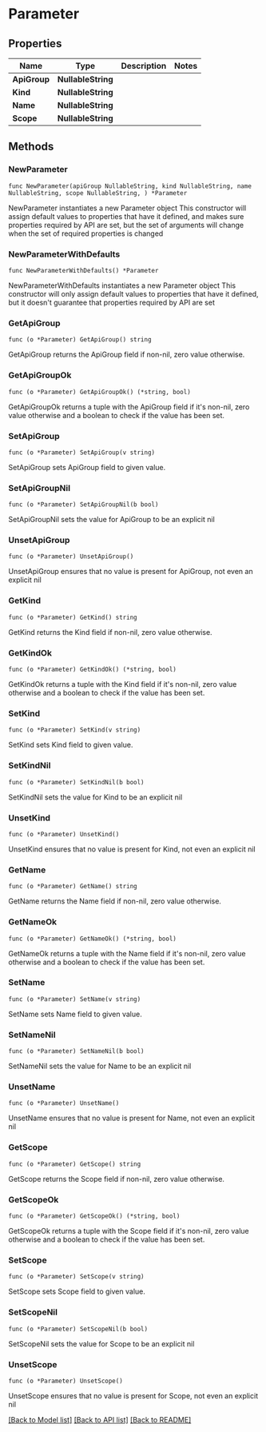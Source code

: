 # Parameter

## Properties

Name | Type | Description | Notes
------------ | ------------- | ------------- | -------------
**ApiGroup** | **NullableString** |  | 
**Kind** | **NullableString** |  | 
**Name** | **NullableString** |  | 
**Scope** | **NullableString** |  | 

## Methods

### NewParameter

`func NewParameter(apiGroup NullableString, kind NullableString, name NullableString, scope NullableString, ) *Parameter`

NewParameter instantiates a new Parameter object
This constructor will assign default values to properties that have it defined,
and makes sure properties required by API are set, but the set of arguments
will change when the set of required properties is changed

### NewParameterWithDefaults

`func NewParameterWithDefaults() *Parameter`

NewParameterWithDefaults instantiates a new Parameter object
This constructor will only assign default values to properties that have it defined,
but it doesn't guarantee that properties required by API are set

### GetApiGroup

`func (o *Parameter) GetApiGroup() string`

GetApiGroup returns the ApiGroup field if non-nil, zero value otherwise.

### GetApiGroupOk

`func (o *Parameter) GetApiGroupOk() (*string, bool)`

GetApiGroupOk returns a tuple with the ApiGroup field if it's non-nil, zero value otherwise
and a boolean to check if the value has been set.

### SetApiGroup

`func (o *Parameter) SetApiGroup(v string)`

SetApiGroup sets ApiGroup field to given value.


### SetApiGroupNil

`func (o *Parameter) SetApiGroupNil(b bool)`

 SetApiGroupNil sets the value for ApiGroup to be an explicit nil

### UnsetApiGroup
`func (o *Parameter) UnsetApiGroup()`

UnsetApiGroup ensures that no value is present for ApiGroup, not even an explicit nil
### GetKind

`func (o *Parameter) GetKind() string`

GetKind returns the Kind field if non-nil, zero value otherwise.

### GetKindOk

`func (o *Parameter) GetKindOk() (*string, bool)`

GetKindOk returns a tuple with the Kind field if it's non-nil, zero value otherwise
and a boolean to check if the value has been set.

### SetKind

`func (o *Parameter) SetKind(v string)`

SetKind sets Kind field to given value.


### SetKindNil

`func (o *Parameter) SetKindNil(b bool)`

 SetKindNil sets the value for Kind to be an explicit nil

### UnsetKind
`func (o *Parameter) UnsetKind()`

UnsetKind ensures that no value is present for Kind, not even an explicit nil
### GetName

`func (o *Parameter) GetName() string`

GetName returns the Name field if non-nil, zero value otherwise.

### GetNameOk

`func (o *Parameter) GetNameOk() (*string, bool)`

GetNameOk returns a tuple with the Name field if it's non-nil, zero value otherwise
and a boolean to check if the value has been set.

### SetName

`func (o *Parameter) SetName(v string)`

SetName sets Name field to given value.


### SetNameNil

`func (o *Parameter) SetNameNil(b bool)`

 SetNameNil sets the value for Name to be an explicit nil

### UnsetName
`func (o *Parameter) UnsetName()`

UnsetName ensures that no value is present for Name, not even an explicit nil
### GetScope

`func (o *Parameter) GetScope() string`

GetScope returns the Scope field if non-nil, zero value otherwise.

### GetScopeOk

`func (o *Parameter) GetScopeOk() (*string, bool)`

GetScopeOk returns a tuple with the Scope field if it's non-nil, zero value otherwise
and a boolean to check if the value has been set.

### SetScope

`func (o *Parameter) SetScope(v string)`

SetScope sets Scope field to given value.


### SetScopeNil

`func (o *Parameter) SetScopeNil(b bool)`

 SetScopeNil sets the value for Scope to be an explicit nil

### UnsetScope
`func (o *Parameter) UnsetScope()`

UnsetScope ensures that no value is present for Scope, not even an explicit nil

[[Back to Model list]](../README.md#documentation-for-models) [[Back to API list]](../README.md#documentation-for-api-endpoints) [[Back to README]](../README.md)


